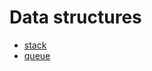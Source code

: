 # Data structures
- [stack](https://gist.github.com/01fac3c330d28cff43e75c773593df7c)
- [queue](https://gist.github.com/ea20e78881d9663b8db0e338d2176f8d)